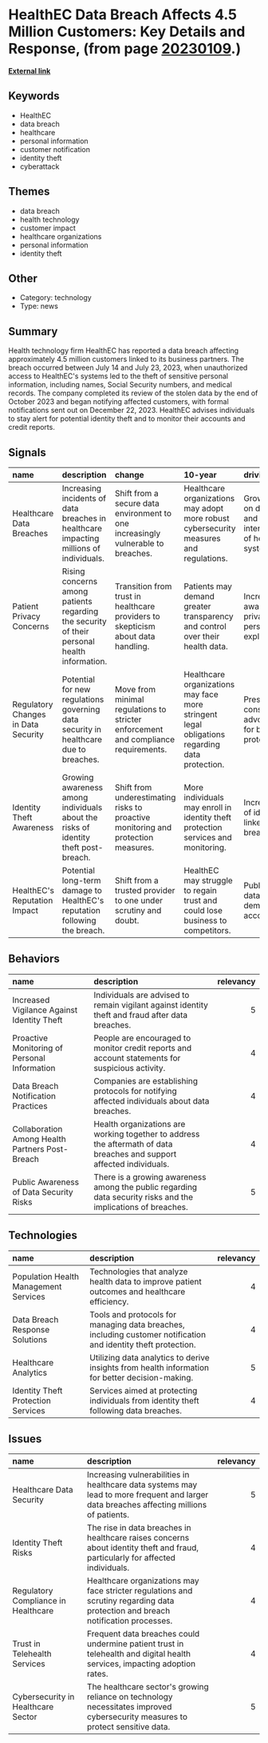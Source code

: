 # __HealthEC Data Breach Affects 4.5 Million Customers: Key Details and Response__, (from page [20230109](https://kghosh.substack.com/p/20230109).)

__[External link](https://www.securityweek.com/4-5-million-individuals-affected-by-data-breach-at-healthec/)__



## Keywords

* HealthEC
* data breach
* healthcare
* personal information
* customer notification
* identity theft
* cyberattack

## Themes

* data breach
* health technology
* customer impact
* healthcare organizations
* personal information
* identity theft

## Other

* Category: technology
* Type: news

## Summary

Health technology firm HealthEC has reported a data breach affecting approximately 4.5 million customers linked to its business partners. The breach occurred between July 14 and July 23, 2023, when unauthorized access to HealthEC's systems led to the theft of sensitive personal information, including names, Social Security numbers, and medical records. The company completed its review of the stolen data by the end of October 2023 and began notifying affected customers, with formal notifications sent out on December 22, 2023. HealthEC advises individuals to stay alert for potential identity theft and to monitor their accounts and credit reports.

## Signals

| name                                | description                                                                                 | change                                                                             | 10-year                                                                                       | driving-force                                                                         |   relevancy |
|:------------------------------------|:--------------------------------------------------------------------------------------------|:-----------------------------------------------------------------------------------|:----------------------------------------------------------------------------------------------|:--------------------------------------------------------------------------------------|------------:|
| Healthcare Data Breaches            | Increasing incidents of data breaches in healthcare impacting millions of individuals.      | Shift from a secure data environment to one increasingly vulnerable to breaches.   | Healthcare organizations may adopt more robust cybersecurity measures and regulations.        | Growing reliance on digital records and the interconnectedness of healthcare systems. |           5 |
| Patient Privacy Concerns            | Rising concerns among patients regarding the security of their personal health information. | Transition from trust in healthcare providers to skepticism about data handling.   | Patients may demand greater transparency and control over their health data.                  | Increased awareness of data privacy issues and personal data exploitation.            |           4 |
| Regulatory Changes in Data Security | Potential for new regulations governing data security in healthcare due to breaches.        | Move from minimal regulations to stricter enforcement and compliance requirements. | Healthcare organizations may face more stringent legal obligations regarding data protection. | Pressure from consumers and advocacy groups for better data protection laws.          |           4 |
| Identity Theft Awareness            | Growing awareness among individuals about the risks of identity theft post-breach.          | Shift from underestimating risks to proactive monitoring and protection measures.  | More individuals may enroll in identity theft protection services and monitoring.             | Increased incidents of identity theft linked to data breaches.                        |           4 |
| HealthEC's Reputation Impact        | Potential long-term damage to HealthEC's reputation following the breach.                   | Shift from a trusted provider to one under scrutiny and doubt.                     | HealthEC may struggle to regain trust and could lose business to competitors.                 | Public reaction to data breaches and demand for accountability.                       |           3 |

## Behaviors

| name                                            | description                                                                                                           |   relevancy |
|:------------------------------------------------|:----------------------------------------------------------------------------------------------------------------------|------------:|
| Increased Vigilance Against Identity Theft      | Individuals are advised to remain vigilant against identity theft and fraud after data breaches.                      |           5 |
| Proactive Monitoring of Personal Information    | People are encouraged to monitor credit reports and account statements for suspicious activity.                       |           4 |
| Data Breach Notification Practices              | Companies are establishing protocols for notifying affected individuals about data breaches.                          |           4 |
| Collaboration Among Health Partners Post-Breach | Health organizations are working together to address the aftermath of data breaches and support affected individuals. |           4 |
| Public Awareness of Data Security Risks         | There is a growing awareness among the public regarding data security risks and the implications of breaches.         |           5 |

## Technologies

| name                                  | description                                                                                                    |   relevancy |
|:--------------------------------------|:---------------------------------------------------------------------------------------------------------------|------------:|
| Population Health Management Services | Technologies that analyze health data to improve patient outcomes and healthcare efficiency.                   |           4 |
| Data Breach Response Solutions        | Tools and protocols for managing data breaches, including customer notification and identity theft protection. |           4 |
| Healthcare Analytics                  | Utilizing data analytics to derive insights from health information for better decision-making.                |           5 |
| Identity Theft Protection Services    | Services aimed at protecting individuals from identity theft following data breaches.                          |           4 |

## Issues

| name                                | description                                                                                                                              |   relevancy |
|:------------------------------------|:-----------------------------------------------------------------------------------------------------------------------------------------|------------:|
| Healthcare Data Security            | Increasing vulnerabilities in healthcare data systems may lead to more frequent and larger data breaches affecting millions of patients. |           5 |
| Identity Theft Risks                | The rise in data breaches in healthcare raises concerns about identity theft and fraud, particularly for affected individuals.           |           4 |
| Regulatory Compliance in Healthcare | Healthcare organizations may face stricter regulations and scrutiny regarding data protection and breach notification processes.         |           4 |
| Trust in Telehealth Services        | Frequent data breaches could undermine patient trust in telehealth and digital health services, impacting adoption rates.                |           4 |
| Cybersecurity in Healthcare Sector  | The healthcare sector's growing reliance on technology necessitates improved cybersecurity measures to protect sensitive data.           |           5 |